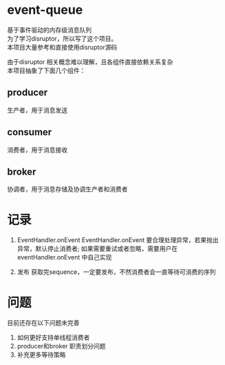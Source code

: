 # event-queue
基于事件驱动的内存级消息队列  
为了学习disruptor，所以写了这个项目。  
本项目大量参考和直接使用disruptor源码   

由于disruptor 相关概念难以理解，且各组件直接依赖关系复杂  
本项目抽象了下面几个组件：  
## producer 
生产者，用于消息发送

## consumer
消费者，用于消息接收

## broker
协调者，用于消息存储及协调生产者和消费者


# 记录
1. EventHandler.onEvent
EventHandler.onEvent 要合理处理异常，若果抛出异常，默认停止消费者; 
如果需要重试或者忽略，需要用户在eventHandler.onEvent 中自己实现

2. 发布
获取完sequence，一定要发布，不然消费者会一直等待可消费的序列

# 问题
目前还存在以下问题未完善
1. 如何更好支持单线程消费者
4. producer和broker 职责划分问题
5. 补充更多等待策略
